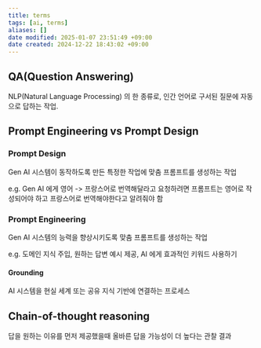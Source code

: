```yaml
---
title: terms
tags: [ai, terms]
aliases: []
date modified: 2025-01-07 23:51:49 +09:00
date created: 2024-12-22 18:43:02 +09:00
---
```


## QA(Question Answering)

NLP(Natural Language Processing) 의 한 종류로, 인간 언어로 구서된 질문에 자동으로 답하는 작업.

## Prompt Engineering vs Prompt Design

### Prompt Design

Gen AI 시스템이 동작하도록 만든 특정한 작업에 맞춤 프롬프트를 생성하는 작업

e.g. Gen AI 에게 영어 -> 프랑스어로 번역해달라고 요청하려면 프롬프트는 영어로 작성되어야 하고 프랑스어로 번역해야한다고 알려줘야 함

### Prompt Engineering

Gen AI 시스템의 능력을 향상시키도록 맞춤 프롬프트를 생성하는 작업

e.g. 도메인 지식 주입, 원하는 답변 예시 제공, AI 에게 효과적인 키워드 사용하기

#### Grounding

AI 시스템을 현실 세계 또는 공유 지식 기반에 연결하는 프로세스

## Chain-of-thought reasoning

답을 원하는 이유를 먼저 제공했을때 올바른 답을 가능성이 더 높다는 관찰 결과
